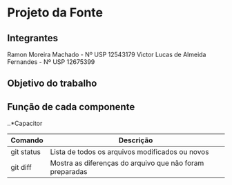 # Projeto da Fonte

## Integrantes
Ramon Moreira Machado - Nº USP 12543179
Victor Lucas de Almeida Fernandes - Nº USP 12675399

## Objetivo do trabalho

## Função de cada componente

..*Capacitor

| Comando | Descrição |
| --- | --- |
| git status | Lista de todos os arquivos modificados ou novos |
| git diff | Mostra as diferenças do arquivo que não foram preparadas |

